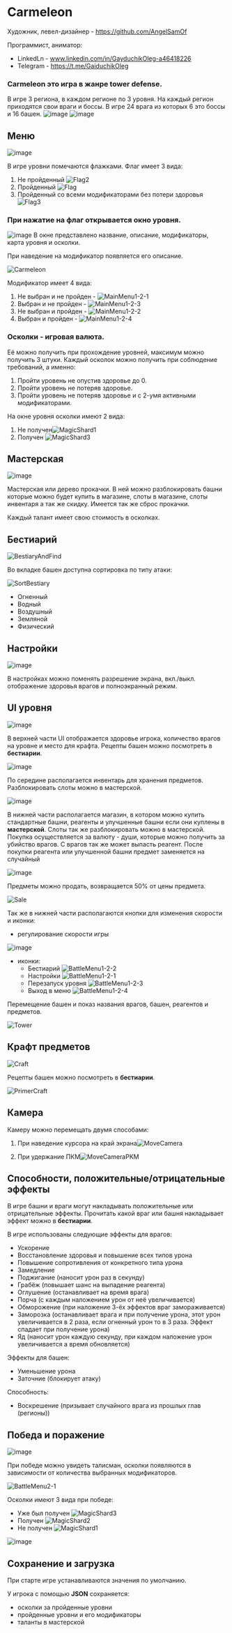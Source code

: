 # Carmeleon
Художник, левел-дизайнер - https://github.com/AngelSamOf

Программист, аниматор:
 - LinkedLn - www.linkedin.com/in/GayduchikOleg-a46418226
 - Telegram - https://t.me/GaiduchikOleg
 
 
### Carmeleon это игра в жанре tower defense.
В игре 3 региона, в каждом регионе по 3 уровня. На каждый регион приходятся свои враги и боссы. 
В игре 24 врага из которых 6 это боссы и 16 башен.
![image](https://user-images.githubusercontent.com/70035108/156219436-2f217b0c-1b4d-485a-b251-7b56df710a55.png)
![image](https://user-images.githubusercontent.com/70035108/156219517-a399e4ce-d9d6-4177-adff-1fb4d02fe636.png)

 

## Меню
![image](https://user-images.githubusercontent.com/70035108/156206301-22a80f37-e228-49ef-b438-59e4b3b03f6c.png)

В игре уровни помечаются флажками. Флаг имеет 3 вида:
  1. Не пройденный ![Flag2](https://user-images.githubusercontent.com/70035108/156209471-132148e8-f544-4a83-848b-73edb03c5c23.png)
  2. Пройденный ![Flag](https://user-images.githubusercontent.com/70035108/156209509-810449cc-d254-41b9-b5c3-130d82448e00.png)
  3. Пройденный со всеми модификаторами без потери здоровья ![Flag3](https://user-images.githubusercontent.com/70035108/156209542-bf4ec5a6-9632-48d1-adc4-b95caae3151b.png)

### При нажатие на флаг открывается окно уровня.
![image](https://user-images.githubusercontent.com/70035108/156209755-652bf54d-00a0-4143-a7cc-339d511addf4.png)
В окне представлено название, описание, модификаторы, карта уровня и осколки.

При наведение на модификатор появляется его описание.

![Carmeleon](https://user-images.githubusercontent.com/70035108/156357299-31098252-eb66-4695-ad87-54c59d5769d9.gif)

Модификатор имеет 4 вида:
  1. Не выбран и не пройден - ![MainMenu1-2-1](https://user-images.githubusercontent.com/70035108/156212113-e0da5bf3-7d89-46e8-b6f7-794edf472bf6.png)
  2. Выбран и не пройден - ![MainMenu1-2-3](https://user-images.githubusercontent.com/70035108/156212193-f08bbb12-715d-4102-8ac7-bd9f6f4c2289.png)
  3. Не выбран и пройден - ![MainMenu1-2-2](https://user-images.githubusercontent.com/70035108/156212251-5d187008-5fcf-4796-8eba-1adc54302b79.png)
  4. Выбран и пройден - ![MainMenu1-2-4](https://user-images.githubusercontent.com/70035108/156212282-7269e881-eb7f-4dd8-8705-642668abc875.png)


### Осколки - игровая валюта.
Её можно получить при прохождение уровней, максимум можно получить 3 штуки. Каждый осколок можно получить при соблюдение требований, а именно:
  1. Пройти уровень не опустив здоровье до 0.
  2. Пройти уровень не потеряв здоровье.
  3. Пройти уровень не потеряв здоровье и с 2-умя активными модификаторами.

На окне уровня осколки имеют 2 вида:
  1. Не получен![MagicShard1](https://user-images.githubusercontent.com/70035108/156214180-a4bc4cf7-046b-4898-879f-bd2b2dac3786.png)
  2. Получен ![MagicShard3](https://user-images.githubusercontent.com/70035108/156214200-a1dcaee3-911f-452f-bae4-fe01f4777d8f.png)


## Мастерская
![image](https://user-images.githubusercontent.com/70035108/156214403-e8bc346b-9abc-4b5f-b76d-4395c0d706b5.png)

Мастерская или дерево прокачки. В ней можно разблокировать башни которые можно будет купить в магазине, слоты в магазине, слоты инвентаря а так же скидку. Имеется так же сброс прокачки.

Каждый талант имеет свою стоимость в осколках.

## Бестиарий
![BestiaryAndFind](https://user-images.githubusercontent.com/70035108/156358465-eaeb00f1-625c-4899-a2dc-7847ab34ccc3.gif)

Во вкладке башен доступна сортировка по типу атаки:

![SortBestiary](https://user-images.githubusercontent.com/70035108/156358500-9c6e88d5-5d57-4a7d-bf58-cac18230574e.gif)
- Огненный 
- Водный
- Воздушный
- Земляной 
- Физический

## Настройки

![image](https://user-images.githubusercontent.com/70035108/156218205-eb580daa-e760-4593-8aef-afde75c523b1.png)

В настройках можно поменять разрешение экрана, вкл./выкл. отображение здоровья врагов и полноэкранный режим.

## UI уровня
![image](https://user-images.githubusercontent.com/70035108/156222293-b2d61bd1-8ff9-4ac5-870d-2478183b5e7e.png)


В верхней части UI отображается здоровье игрока, количество врагов на уровне и место для крафта. Рецепты башен можно посмотреть в <b>бестиарии</b>.

![image](https://user-images.githubusercontent.com/70035108/156222659-c6bbed03-9813-4f3e-80b2-20a96611b796.png)

По середине располагается инвентарь для хранения предметов. Разблокировать слоты можно в мастерской.

![image](https://user-images.githubusercontent.com/70035108/156222832-892e3c23-0b47-490e-be70-1107012fe239.png)

В нижней части располагается магазин, в котором можно купить стандартные башни, реагенты и улучшенные башни если они куплены в <b>мастерской</b>. Слоты так же разблокировать можно в мастерской.
Покупка осуществляется за валюту - души, которые можно получить за убийство врагов. С врагов так же может выпасть реагент.
После покупки реагента или улучшенной башни предмет заменяется на случайный

![image](https://user-images.githubusercontent.com/70035108/156223255-fd9040bd-b8e8-43c1-9580-33a072074eeb.png)

Предметы можно продать, возвращается 50% от цены предмета.


![Sale](https://user-images.githubusercontent.com/70035108/156369803-5d902cf0-8549-4930-9ef9-74253230f48d.gif)

Так же в нижней части располагаются кнопки для изменения скорости и иконки:
  - регулирование скорости игры 
 
 ![image](https://user-images.githubusercontent.com/70035108/156223385-bc42c1bc-de47-46fa-ae44-bb9864fadf26.png)
  - иконки:
    - Бестиарий ![BattleMenu1-2-2](https://user-images.githubusercontent.com/70035108/156223504-4c9f3082-12e6-4eed-a540-641697ad971a.png)
    - Настройки ![BattleMenu1-2-1](https://user-images.githubusercontent.com/70035108/156223518-0a620e3a-4c1c-48bc-98f7-1213600a2cec.png)
    - Перезапуск уровня ![BattleMenu1-2-3](https://user-images.githubusercontent.com/70035108/156223547-2931cd4d-128d-4fa0-bc0f-a9e6efd2b326.png)
    - Выход в меню ![BattleMenu1-2-4](https://user-images.githubusercontent.com/70035108/156223563-0cf1b00e-69d1-49ce-bab1-19845068ea8e.png)

Перемещение башен и показ названия врагов, башен, реагентов и предметов.


![Tower](https://user-images.githubusercontent.com/70035108/156359592-40e94563-fa5b-4464-9c18-247ba6bf0006.gif)


## Крафт предметов

![Craft](https://user-images.githubusercontent.com/70035108/156392877-46b1c3b1-a93d-46c3-b937-3066cb99038c.gif)

Рецепты башен можно посмотреть в <b>бестиарии</b>.

![PrimerCraft](https://user-images.githubusercontent.com/70035108/156360835-92e913a0-10fa-4c02-b84b-0c1cbb0ad2b1.gif)

## Камера

Камеру можно перемещать двумя способами:
 1. При наведение курсора на край экрана![MoveCamera](https://user-images.githubusercontent.com/70035108/157432094-0eaf604e-29c2-4204-85a5-19d6520a83f8.gif)

 2. При удержание ПКМ![MoveCameraPKM](https://user-images.githubusercontent.com/70035108/157432103-757b1167-69c4-47ac-abc3-a523e387bc0f.gif)


## Способности, положительные/отрицательные эффекты

В игре башни и враги могут накладывать положительные или отрицательные эффекты. Прочитать какой враг или башня накладывает эффект можно в <b>бестиарии</b>.

В игре использованы следующие эффекты для врагов:
 - Ускорение
 - Восстановление здоровья и повышение всех типов урона 
 - Повышение сопротивления от конкретного типа урона
 - Замедление
 - Поджигание (наносит урон раз в секунду)
 - Грабёж (повышает шанс на выпадение реагента)
 - Оглушение (останавливает на время врага)
 - Порча (с каждым наложением урон от неё увеличивается)
 - Обморожение (при наложение 3-ёх эффектов враг замораживается)
 - Заморозка (останавливает врага и при получение урона, этот урон увеличивается в 2 раза, если огненный урон то в 3 раза. Эффект спадает при получение урона)
 - Яд (наносит урон каждую секунду, при каждом наложение урон увеличивается а время обновляется)

Эффекты для башен:
 - Уменьшение урона
 - Заточние (блокирует атаку)
 
 Способность:
  - Воскрешение (призывает случайного врага из прошлых глав (регионы))


## Победа и поражение

![image](https://user-images.githubusercontent.com/70035108/156555925-f83fe940-6885-4509-9c54-d4774d15b01b.png)

При победе можно увидеть талисман, осколки появляются в зависимости от количества выбранных модификаторов.

![BattleMenu2-1](https://user-images.githubusercontent.com/70035108/156558467-2cbe81cd-cd99-4355-8c0a-ca8cccd52a8c.png)

Осколки имеют 3 вида при победе:
 - Уже был получен ![MagicShard3](https://user-images.githubusercontent.com/70035108/156558306-d4470aa8-8b6c-48ce-bf3f-10db96663957.png)
 - Получен ![MagicShard2](https://user-images.githubusercontent.com/70035108/156558338-9a50aebc-b75a-4d24-ba58-53918e8d9db4.png)
 - Не получен ![MagicShard1](https://user-images.githubusercontent.com/70035108/156558360-c6cc0297-636c-45f2-8efb-cab63569ce38.png)

![image](https://user-images.githubusercontent.com/70035108/156555434-389d149e-62ce-4796-8725-2d5f7feab9ef.png)

## Сохранение и загрузка

При старте игре устанавливаются значения по умолчанию.

У игрока с помощью <b>JSON</b> сохраняется:
 - осколки за пройденные уровни
 - пройденные уровни и его модификаторы
 - таланты в мастерской
